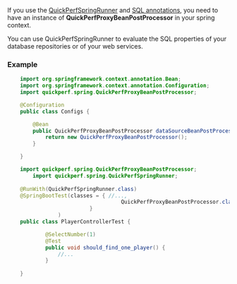 If you use the [QuickPerfSpringRunner](https://github.com/quick-perf/doc/wiki/JUnit-4--&-Spring) and [SQL annotations](https://github.com/quick-perf/doc/wiki/SQL-annotations), you need to have an instance of **QuickPerfProxyBeanPostProcessor** in your spring context.<br>

You can use QuickPerfSpringRunner to evaluate the SQL properties of your database repositories or of your web services.

### Example
```java
	import org.springframework.context.annotation.Bean;
	import org.springframework.context.annotation.Configuration;
	import quickperf.spring.QuickPerfProxyBeanPostProcessor;

	@Configuration
	public class Configs {

		@Bean
		public QuickPerfProxyBeanPostProcessor dataSourceBeanPostProcessor() {
			return new QuickPerfProxyBeanPostProcessor();
		}

	}
```
	
```java
	import quickperf.spring.QuickPerfProxyBeanPostProcessor;
        import quickperf.spring.QuickPerfSpringRunner;
	
	@RunWith(QuickPerfSpringRunner.class)
	@SpringBootTest(classes = { //...,
                                    QuickPerfProxyBeanPostProcessor.class
                          }
                )
	public class PlayerControllerTest {

            @SelectNumber(1)
            @Test
            public void should_find_one_player() {
                //...
            }
		
	}
```